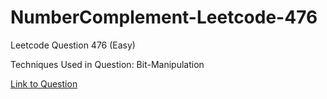 # NumberComplement-Leetcode-476

Leetcode Question 476 (Easy)

Techniques Used in Question:
Bit-Manipulation

[Link to Question](https://leetcode.com/problems/number-complement/)
